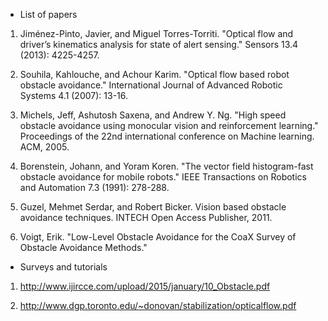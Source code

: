 - List of papers

1. Jiménez-Pinto, Javier, and Miguel Torres-Torriti. "Optical flow and driver’s kinematics analysis for state of alert sensing." Sensors 13.4 (2013): 4225-4257.

1. Souhila, Kahlouche, and Achour Karim. "Optical flow based robot obstacle avoidance." International Journal of Advanced Robotic Systems 4.1 (2007): 13-16.

1. Michels, Jeff, Ashutosh Saxena, and Andrew Y. Ng. "High speed obstacle avoidance using monocular vision and reinforcement learning." Proceedings of the 22nd international conference on Machine learning. ACM, 2005.

1. Borenstein, Johann, and Yoram Koren. "The vector field histogram-fast obstacle avoidance for mobile robots." IEEE Transactions on Robotics and Automation 7.3 (1991): 278-288.

1. Guzel, Mehmet Serdar, and Robert Bicker. Vision based obstacle avoidance techniques. INTECH Open Access Publisher, 2011.

1. Voigt, Erik. "Low-Level Obstacle Avoidance for the CoaX Survey of Obstacle Avoidance Methods."

- Surveys and tutorials

1. http://www.ijircce.com/upload/2015/january/10_Obstacle.pdf

1. http://www.dgp.toronto.edu/~donovan/stabilization/opticalflow.pdf
